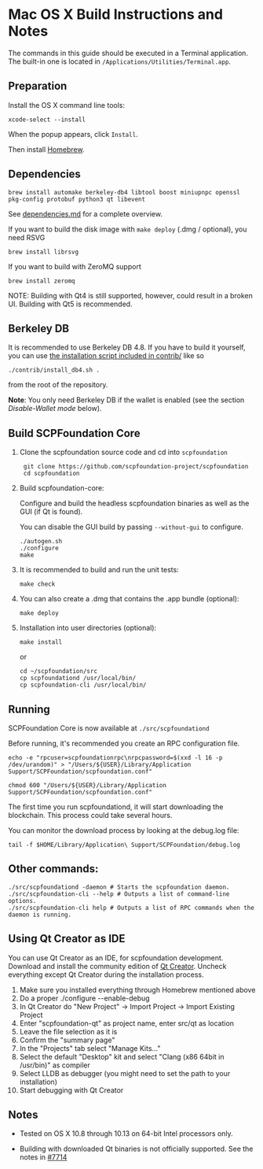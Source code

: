 Mac OS X Build Instructions and Notes
====================================
The commands in this guide should be executed in a Terminal application.
The built-in one is located in `/Applications/Utilities/Terminal.app`.

Preparation
-----------
Install the OS X command line tools:

`xcode-select --install`

When the popup appears, click `Install`.

Then install [Homebrew](https://brew.sh).

Dependencies
----------------------

    brew install automake berkeley-db4 libtool boost miniupnpc openssl pkg-config protobuf python3 qt libevent

See [dependencies.md](dependencies.md) for a complete overview.

If you want to build the disk image with `make deploy` (.dmg / optional), you need RSVG

    brew install librsvg

If you want to build with ZeroMQ support
    
    brew install zeromq

NOTE: Building with Qt4 is still supported, however, could result in a broken UI. Building with Qt5 is recommended.

Berkeley DB
-----------
It is recommended to use Berkeley DB 4.8. If you have to build it yourself,
you can use [the installation script included in contrib/](/contrib/install_db4.sh)
like so

```shell
./contrib/install_db4.sh .
```

from the root of the repository.

**Note**: You only need Berkeley DB if the wallet is enabled (see the section *Disable-Wallet mode* below).

Build SCPFoundation Core
------------------------

1. Clone the scpfoundation source code and cd into `scpfoundation`

        git clone https://github.com/scpfoundation-project/scpfoundation
        cd scpfoundation

2.  Build scpfoundation-core:

    Configure and build the headless scpfoundation binaries as well as the GUI (if Qt is found).

    You can disable the GUI build by passing `--without-gui` to configure.

        ./autogen.sh
        ./configure
        make

3.  It is recommended to build and run the unit tests:

        make check

4.  You can also create a .dmg that contains the .app bundle (optional):

        make deploy

5.  Installation into user directories (optional):

        make install

    or

        cd ~/scpfoundation/src
        cp scpfoundationd /usr/local/bin/
        cp scpfoundation-cli /usr/local/bin/

Running
-------

SCPFoundation Core is now available at `./src/scpfoundationd`

Before running, it's recommended you create an RPC configuration file.

    echo -e "rpcuser=scpfoundationrpc\nrpcpassword=$(xxd -l 16 -p /dev/urandom)" > "/Users/${USER}/Library/Application Support/SCPFoundation/scpfoundation.conf"

    chmod 600 "/Users/${USER}/Library/Application Support/SCPFoundation/scpfoundation.conf"

The first time you run scpfoundationd, it will start downloading the blockchain. This process could take several hours.

You can monitor the download process by looking at the debug.log file:

    tail -f $HOME/Library/Application\ Support/SCPFoundation/debug.log

Other commands:
-------

    ./src/scpfoundationd -daemon # Starts the scpfoundation daemon.
    ./src/scpfoundation-cli --help # Outputs a list of command-line options.
    ./src/scpfoundation-cli help # Outputs a list of RPC commands when the daemon is running.

Using Qt Creator as IDE
------------------------
You can use Qt Creator as an IDE, for scpfoundation development.
Download and install the community edition of [Qt Creator](https://www.qt.io/download/).
Uncheck everything except Qt Creator during the installation process.

1. Make sure you installed everything through Homebrew mentioned above
2. Do a proper ./configure --enable-debug
3. In Qt Creator do "New Project" -> Import Project -> Import Existing Project
4. Enter "scpfoundation-qt" as project name, enter src/qt as location
5. Leave the file selection as it is
6. Confirm the "summary page"
7. In the "Projects" tab select "Manage Kits..."
8. Select the default "Desktop" kit and select "Clang (x86 64bit in /usr/bin)" as compiler
9. Select LLDB as debugger (you might need to set the path to your installation)
10. Start debugging with Qt Creator

Notes
-----

* Tested on OS X 10.8 through 10.13 on 64-bit Intel processors only.

* Building with downloaded Qt binaries is not officially supported. See the notes in [#7714](https://github.com/bitcoin/bitcoin/issues/7714)
